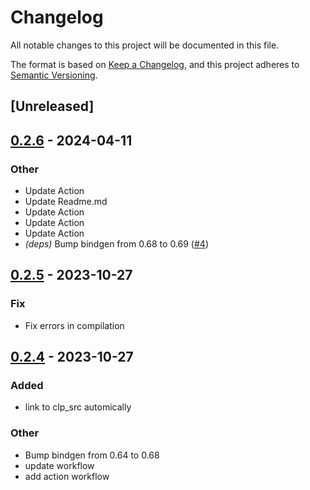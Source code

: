 # Changelog
All notable changes to this project will be documented in this file.

The format is based on [Keep a Changelog](https://keepachangelog.com/en/1.0.0/),
and this project adheres to [Semantic Versioning](https://semver.org/spec/v2.0.0.html).

## [Unreleased]

## [0.2.6](https://github.com/Maroon502/coinclp-sys/compare/v0.2.5...v0.2.6) - 2024-04-11

### Other
- Update Action
- Update Readme.md
- Update Action
- Update Action
- Update Action
- *(deps)* Bump bindgen from 0.68 to 0.69 ([#4](https://github.com/Maroon502/coinclp-sys/pull/4))

## [0.2.5](https://github.com/Maroon502/coinclp-sys/compare/v0.2.4...v0.2.5) - 2023-10-27

### Fix
- Fix errors in compilation

## [0.2.4](https://github.com/Maroon502/coinclp-sys/compare/v0.2.3...v0.2.4) - 2023-10-27

### Added
- link to clp_src automically

### Other
- Bump bindgen from 0.64 to 0.68
- update workflow
- add action workflow
